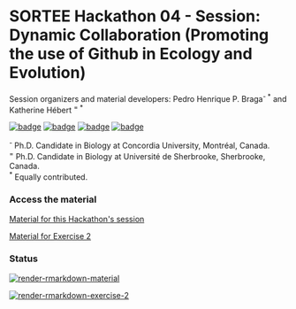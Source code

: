 # SORTEE Hackathon 04 - Session: Dynamic Collaboration (Promoting the use of Github in Ecology and Evolution)

Session organizers and material developers: Pedro Henrique P. Braga<sup>- *</sup> and Katherine Hébert <sup>= *</sup>

[![badge](https://img.shields.io/static/v1?style=flat&label=&message=pedrohbraga&color=grey&logo=github)](https://github.com/pedrohbraga) [![badge](https://img.shields.io/static/v1?style=flat&label=&message=pedrohp_braga&color=grey&logo=twitter)](https://twitter.com/pedrohp_braga)
[![badge](https://img.shields.io/static/v1?style=flat&label=&message=katherinehebert&color=grey&logo=github)](https://github.com/katherinehebert) [![badge](https://img.shields.io/static/v1?style=flat&label=&message=hebert_kat&color=grey&logo=twitter)](https://twitter.com/hebert_kat)

<p style="margin : 0; padding-top:0;">
<sup>-</sup> Ph.D. Candidate in Biology at Concordia University, Montréal, Canada.<br>
<sup>=</sup> Ph.D. Candidate in Biology at Université de Sherbrooke, Sherbrooke, Canada.<br>
<sup>*</sup> Equally contributed.
</p>


### Access the material

[Material for this Hackathon's session](https://pedrohbraga.github.io/SORTEE-Hackathon-Dynamic-Collaboration/docs/dynamic_collaboration_material.html)

[Material for Exercise 2](https://pedrohbraga.github.io/SORTEE-Hackathon-Dynamic-Collaboration/docs/dynamic_collaboration_exercise_2.html)

### Status

[![render-rmarkdown-material](https://github.com/pedrohbraga/SORTEE-Hackathon-Dynamic-Collaboration/actions/workflows/render-rmd-material.yaml/badge.svg)](https://github.com/pedrohbraga/SORTEE-Hackathon-Dynamic-Collaboration/actions/workflows/render-rmd-material.yaml)

[![render-rmarkdown-exercise-2](https://github.com/pedrohbraga/SORTEE-Hackathon-Dynamic-Collaboration/actions/workflows/render-rmd-exercise-2.yaml/badge.svg)](https://github.com/pedrohbraga/SORTEE-Hackathon-Dynamic-Collaboration/actions/workflows/render-rmd-exercise-2.yaml)
